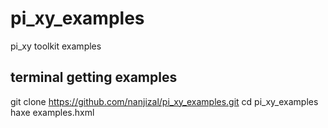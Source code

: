 # pi_xy_examples
pi_xy toolkit examples

## terminal getting examples
git clone https://github.com/nanjizal/pi_xy_examples.git
cd pi_xy_examples
haxe examples.hxml
